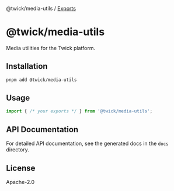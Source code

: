 @twick/media-utils / [Exports](modules.md)

# @twick/media-utils

Media utilities for the Twick platform.

## Installation

```bash
pnpm add @twick/media-utils
```

## Usage

```typescript
import { /* your exports */ } from '@twick/media-utils';
```

## API Documentation

For detailed API documentation, see the generated docs in the `docs` directory.

## License

Apache-2.0
